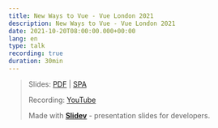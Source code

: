 ```yaml
---
title: New Ways to Vue - Vue London 2021
description: New Ways to Vue - Vue London 2021
date: 2021-10-20T08:00:00.000+00:00
lang: en
type: talk
recording: true
duration: 30min
---
```


> Slides: [PDF](https://antfu.me/talks/2021-10-20) | [SPA](https://talks.antfu.me/2021/vue-london)
>
> Recording: [YouTube](https://youtu.be/CyaJLrqE9tc)
>
> Made with <Slidev class="inline"/>  [**Slidev**](https://github.com/slidevjs/slidev) - presentation slides for developers.
